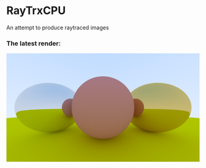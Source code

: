 # RayTrxCPU
An attempt to produce raytraced images 

### The latest render:

![the 3Material image](/3Material.png)
